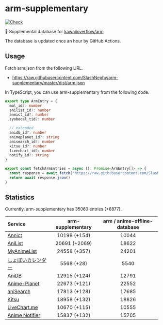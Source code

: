 # arm-supplementary

[![Check](https://github.com/SlashNephy/arm-supplementary/actions/workflows/check-node.yml/badge.svg)](https://github.com/SlashNephy/arm-supplementary/actions/workflows/check-node.yml)

💊 Supplemental database for [kawaiioverflow/arm](https://github.com/kawaiioverflow/arm)

The database is updated once an hour by GitHub Actions.

## Usage

Fetch arm.json from the following URL.

- https://raw.githubusercontent.com/SlashNephy/arm-supplementary/master/dist/arm.json

In TypeScript, you can use arm-supplementary from the following code.

```TypeScript
export type ArmEntry = {
  mal_id?: number
  anilist_id?: number
  annict_id?: number
  syobocal_tid?: number

  // extended
  anidb_id?: number
  animeplanet_id?: string
  anisearch_id?: number
  kitsu_id?: number
  livechart_id?: number
  notify_id?: string
}

export const fetchArmEntries = async (): Promise<ArmEntry[]> => {
  const response = await fetch('https://raw.githubusercontent.com/SlashNephy/arm-supplementary/master/dist/arm.json')
  return await response.json()
}
```

## Statistics

Currently, arm-supplementary has 35060 entries (+6877).

| Service                                     | arm-supplementary | arm / anime-offline-database |
| :------------------------------------------ | :---------------: | :--------------------------: |
| [Annict](https://annict.com)                |   10198 (+154)    |            10044             |
| [AniList](https://anilist.co)               |   20691 (+2069)   |            18622             |
| [MyAnimeList](https://myanimelist.net)      |   24558 (+357)    |            24201             |
| [しょぼいカレンダー](https://cal.syoboi.jp) |    5568 (+28)     |             5540             |
| [AniDB](https://anidb.net)                  |   12915 (+124)    |            12791             |
| [Anime-Planet](https://anime-planet.com)    |   22673 (+121)    |            22552             |
| [aniSearch](https://anisearch.com)          |   17813 (+128)    |            17685             |
| [Kitsu](https://kitsu.io)                   |   18958 (+132)    |            18826             |
| [LiveChart.me](https://livechart.me)        |   10670 (+115)    |            10555             |
| [Anime Notifier](https://notify.moe)        |   15837 (+132)    |            15705             |
